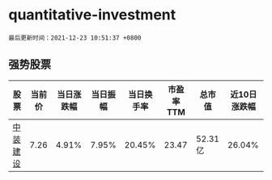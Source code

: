 # quantitative-investment

`最后更新时间：2021-12-23 10:51:37 +0800`

## 强势股票

|股票|当前价|当日涨跌幅|当日振幅|当日换手率|市盈率TTM|总市值|近10日涨跌幅|
|----|----|----|----|----|----|----|----|
|[中装建设](https://xueqiu.com/S/SZ002822)|7.26|4.91%|7.95%|20.45%|23.47|52.31亿|26.04%|
